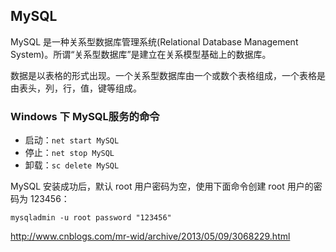 ## MySQL

MySQL 是一种关系型数据库管理系统(Relational Database Management System)。所谓“关系型数据库”是建立在关系模型基础上的数据库。

数据是以表格的形式出现。一个关系型数据库由一个或数个表格组成，一个表格是由表头，列，行，值，键等组成。

### Windows 下 MySQL服务的命令

* 启动：`net start MySQL`
* 停止：`net stop MySQL`
* 卸载：`sc delete MySQL`

MySQL 安装成功后，默认 root 用户密码为空，使用下面命令创建 root 用户的密码为 123456：

`mysqladmin -u root password "123456"`

http://www.cnblogs.com/mr-wid/archive/2013/05/09/3068229.html
